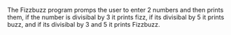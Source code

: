 The Fizzbuzz program promps the user to enter 2 numbers and then prints them, if the number is divisibal by 3 it prints fizz, if its divisibal by 5 it prints buzz, and if its divisibal by 3 and 5 it prints Fizzbuzz.
